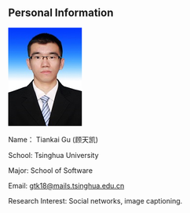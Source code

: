 ## Personal Information

<img src="https://github.com/wysqh/tiankaigu.github.io/blob/master/gtk.png"/>

Name： Tiankai Gu (顾天凯) 

School: Tsinghua University

Major: School of Software

Email: gtk18@mails.tsinghua.edu.cn

Research Interest: Social networks, image captioning. 

